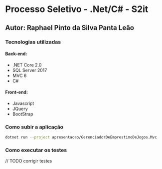 # Processo Seletivo - .Net/C# - S2it

## Autor: Raphael Pinto da Silva Panta Leão

### Tecnologias utilizadas

#### Back-end: 
- .NET Core 2.0
- SQL Server 2017
- MVC 6
- C#

#### Front-end:
- Javascript
- JQuery
- BootStrap

### Como subir a aplicação

```bash 
dotnet run --project apresentacao/GerenciadorDeEmprestimoDeJogos.Mvc
```

### Como executar os testes

// TODO corrigir testes